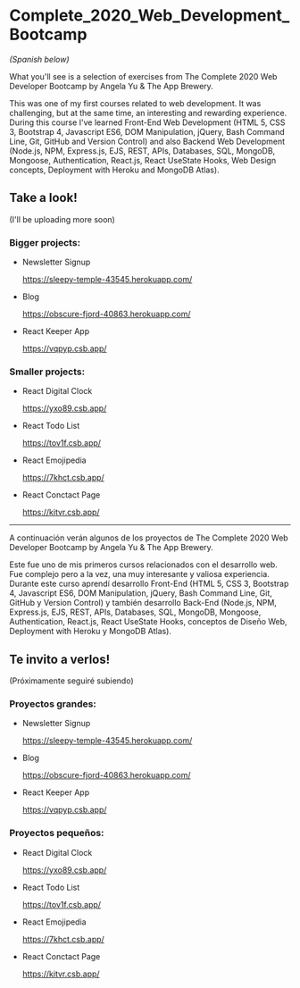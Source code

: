 # Complete_2020_Web_Development_Bootcamp
*(Spanish below)*

What you'll see is a selection of exercises from The Complete 2020 Web Developer Bootcamp by Angela Yu &amp; The App Brewery.

This was one of my first courses related to web development. It was challenging, but at the same time, an interesting and rewarding experience.
During this course I've learned Front-End Web Development (HTML 5, CSS 3, Bootstrap 4, Javascript ES6, DOM Manipulation, jQuery, Bash Command Line, Git, GitHub and Version Control) and also Backend Web Development (Node.js, NPM, Express.js, EJS, REST, APIs, Databases, SQL, MongoDB, Mongoose, Authentication, React.js, React UseState Hooks, Web Design concepts, Deployment with Heroku and MongoDB Atlas). 

## Take a look!
(I'll be uploading more soon)

### Bigger projects:

- Newsletter Signup

  https://sleepy-temple-43545.herokuapp.com/

- Blog

  https://obscure-fjord-40863.herokuapp.com/

- React Keeper App

  https://vqpyp.csb.app/


### Smaller projects:

- React Digital Clock
  
  https://yxo89.csb.app/
    
- React Todo List

  https://tov1f.csb.app/

- React Emojipedia

  https://7khct.csb.app/

- React Conctact Page

  https://kitvr.csb.app/
  
----------------------------------------------------------------------------------------------------------------------------------------------------------------------------

A continuación verán algunos de los proyectos de The Complete 2020 Web Developer Bootcamp by Angela Yu &amp; The App Brewery.

Este fue uno de mis primeros cursos relacionados con el desarrollo web. Fue complejo pero a la vez, una muy interesante y valiosa experiencia.
Durante este curso aprendí desarrollo Front-End (HTML 5, CSS 3, Bootstrap 4, Javascript ES6, DOM Manipulation, jQuery, Bash Command Line, Git, GitHub y Version Control) y también desarrollo Back-End (Node.js, NPM, Express.js, EJS, REST, APIs, Databases, SQL, MongoDB, Mongoose, Authentication, React.js, React UseState Hooks, conceptos de Diseño Web, Deployment with Heroku y MongoDB Atlas). 

## Te invito a verlos!
(Próximamente seguiré subiendo)

### Proyectos grandes:

- Newsletter Signup

  https://sleepy-temple-43545.herokuapp.com/

- Blog

  https://obscure-fjord-40863.herokuapp.com/

- React Keeper App

  https://vqpyp.csb.app/


### Proyectos pequeños:

- React Digital Clock
  
  https://yxo89.csb.app/
    
- React Todo List

  https://tov1f.csb.app/

- React Emojipedia

  https://7khct.csb.app/

- React Conctact Page

  https://kitvr.csb.app/
